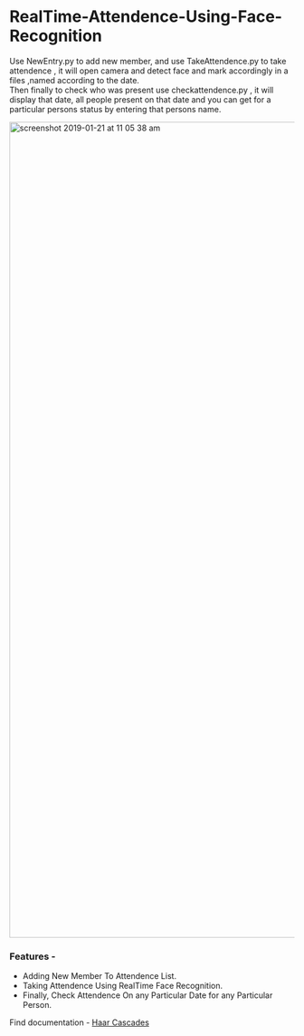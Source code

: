 #  RealTime-Attendence-Using-Face-Recognition


Use NewEntry.py to add new member, and use TakeAttendence.py to take attendence , it will open camera and detect face and mark accordingly in a files ,named according to the date.
</br>
Then finally to check who was present use checkattendence.py , it will display that date, all people present on that date and you can get for a particular persons status by entering that persons name.

<img width="1440" alt="screenshot 2019-01-21 at 11 05 38 am" src="https://user-images.githubusercontent.com/35291991/51454871-f5431b00-1d6c-11e9-8edf-5080ef4382fe.png">

### Features -
* Adding New Member To Attendence List. </br>
* Taking Attendence Using RealTime Face Recognition. </br>
* Finally, Check Attendence On any Particular Date for any Particular Person. </br>

Find documentation -  [Haar Cascades](https://docs.opencv.org/3.4.1/d7/d8b/tutorial_py_face_detection.html)
